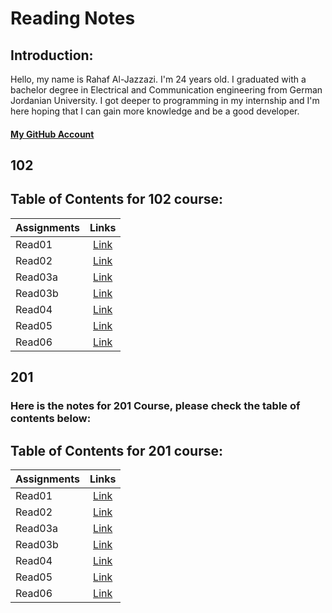 # Reading Notes
## Introduction:
Hello, my name is Rahaf Al-Jazzazi. I'm 24 years old. I graduated with a bachelor degree in Electrical and Communication engineering from German Jordanian University. I got deeper to programming in my internship and I'm here hoping that I can gain more knowledge and be a good developer.
#### [My GitHub Account](https://github.com/RahafJ96) 

## 102


## Table of Contents for 102 course:

| Assignments   | Links         |
| ------------- |:-------------:|
| Read01       | [Link](102/read01.md) | 
| Read02     | [Link](102/read02.md)    |
| Read03a       | [Link](102/read03a.md) | 
| Read03b     | [Link](102/read03b.md)    |
| Read04 | [Link](102/read04.md)|
| Read05 | [Link](102/read05.md)|
| Read06 | [Link](102/read06.md)|


## 201

### Here is the notes for 201 Course, please check the table of contents below:

## Table of Contents for 201 course:
| Assignments   | Links         |
| ------------- |:-------------:|
| Read01       | [Link](102/read01.md) | 
| Read02     | [Link](102/read02.md)    |
| Read03a       | [Link](102/read03a.md) | 
| Read03b     | [Link](102/read03b.md)    |
| Read04 | [Link](102/read04.md)|
| Read05 | [Link](102/read05.md)|
| Read06 | [Link](102/read06.md)|